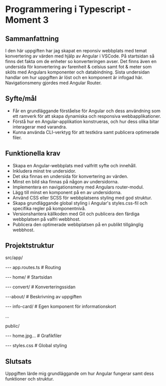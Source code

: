 # Programmering i Typescript - Moment 3

## Sammanfattning
I den här uppgiften har jag skapat en reponsiv webbplats med temat konvertering av värden med hjälp av Angular i VSCode. På startsidan så finns det fakta om de enheter so konverteringen avser. Det finns även en undersida för konvertering av farenheit & celsius samt fot & meter som sköts med Angulars komponenter och databindning. Sista undersidan handlar om hur uppgiften är löst och en komponent är infogad här. Navigationsmeny gjordes med Angular Router.

## Syfte/mål
- Får en grundläggande förståelse för Angular och dess användning som ett ramverk för att skapa dynamiska och responsiva webbapplikationer.
- Förstå hur en Angular-applikation konstrueras, och hur dess olika bitar interagerar med varandra.
- Kunna använda CLI-verktyg för att testköra samt publicera optimerade filer.

## Funktionella krav
- Skapa en Angular-webbplats med valfritt syfte och innehåll.
- Inkludera minst tre undersidor.
- Det ska finnas en undersida för konvertering av värden.
- Minst en bild ska finnas på någon av undersidorna.
- Implementera en navigationsmeny med Angulars router-modul.
- Lägg till minst en komponent på en av undersidorna.
- Använd CSS eller SCSS för webbplatsens styling med god struktur.
- Skapa grundläggande global styling i Angular's styles.css-fil och specifika regler på komponentnivå.
- Versionshantera källkoden med Git och publicera den färdiga webbplatsen på valfri webbhost.
- Publicera den optimerade webbplatsen på en publikt tillgänglig webbhost.

## Projektstruktur
src/app/

--- app.routes.ts # Routing

--- home/ # Startsidan

--- convert/ # Konverteringssidan

---about/ # Beskrivning av uppgiften

--- info-card/ # Egen komponent för informationskort

 ...

public/

--- home.jpg... # Grafikfiler

--- styles.css # Global styling

## Slutsats
Uppgiften lärde mig grundläggande om hur Angular fungerar samt dess funktioner och struktur.